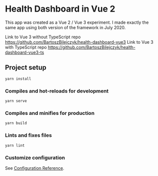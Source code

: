 # Health Dashboard in Vue 2

This app was created as a Vue 2 / Vue 3 experiment. I made exactly the same app using both version of the framework in July 2020.

Link to Vue 3 without TypeScript repo https://github.com/BartoszBilejczyk/health-dashboard-vue3
Link to Vue 3 with TypeScript repo https://github.com/BartoszBilejczyk/health-dashboard-vue3-ts

## Project setup
```
yarn install
```

### Compiles and hot-reloads for development
```
yarn serve
```

### Compiles and minifies for production
```
yarn build
```

### Lints and fixes files
```
yarn lint
```

### Customize configuration
See [Configuration Reference](https://cli.vuejs.org/config/).
